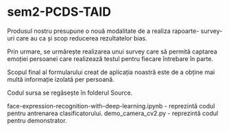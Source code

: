 # sem2-PCDS-TAID

Produsul nostru presupune o nouă modalitate de a realiza rapoarte- survey-uri care au ca și scop reducerea rezultatelor bias. 

Prin urmare, se urmărește realizarea unui survey care să permită captarea emoției persoanei care realizează testul pentru fiecare întrebare în parte. 

Scopul final al formularului creat de aplicația noastră este de a obține mai multă informație izolată per persoană.


Codul sursa se regăsește în folderul Source.

face-expression-recognition-with-deep-learning.ipynb - reprezintă codul pentru antrenarea clasificatorului. 
demo_camera_cv2.py - reprezintă codul pentru demonstrator.

